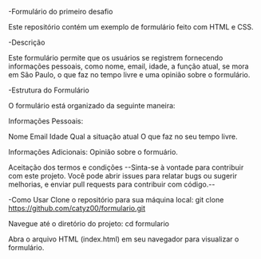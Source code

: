 -Formulário do primeiro desafio

Este repositório contém um exemplo de formulário feito com HTML e CSS.

-Descrição

Este formulário permite que os usuários se registrem fornecendo informações pessoais, como nome, email, idade, a função atual, se mora em São Paulo, o que faz no tempo livre e uma opinião sobre o formulário.

-Estrutura do Formulário

O formulário está organizado da seguinte maneira:

Informações Pessoais:

Nome
Email
Idade
Qual a situação atual
O que faz no seu tempo livre.

Informações Adicionais:
Opinião sobre o formuário.

Aceitação dos termos e condições
--Sinta-se à vontade para contribuir com este projeto. Você pode abrir issues para relatar bugs ou sugerir melhorias, e enviar pull requests para contribuir com código.--

-Como Usar Clone o repositório para sua máquina local: git clone https://github.com/catyz00/formulario.git

Navegue até o diretório do projeto: cd formulario

Abra o arquivo HTML (index.html) em seu navegador para visualizar o formulário.
